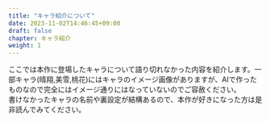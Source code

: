 ```yaml
---
title: "キャラ紹介について"
date: 2023-11-02T14:46:45+09:00
draft: false
chapter: キャラ紹介
weight: 1
---
```


ここでは本作に登場したキャラについて語り切れなかった内容を紹介します。一部キャラ(晴翔,美雪,桃花)にはキャラのイメージ画像がありますが、AIで作ったものなので完全にはイメージ通りにはなっていないのでご容赦ください。  
書けなかったキャラの名前や裏設定が結構あるので、本作が好きになった方は是非読んでみてください。